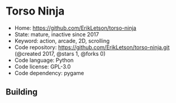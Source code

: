 # Torso Ninja

- Home: https://github.com/ErikLetson/torso-ninja
- State: mature, inactive since 2017
- Keyword: action, arcade, 2D, scrolling
- Code repository: https://github.com/ErikLetson/torso-ninja.git (@created 2017, @stars 1, @forks 0)
- Code language: Python
- Code license: GPL-3.0
- Code dependency: pygame

## Building
